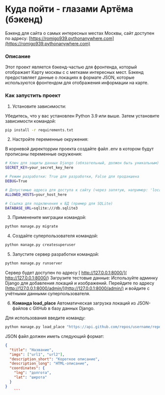 # Куда пойти - глазами Артёма (бэкенд)

Бэкенд для сайта о самых интересных местах Москвы, сайт доступен по адресу: [https://romigo939.pythonanywhere.com](https://romigo939.pythonanywhere.com)

### Описание 
Этот проект является бэкенд-частью для фронтенда, который отображает Карту москвы с с метками интересных мест. Бэкенд предоставляет данные о локациях в формате JSON, которые используются фронтендом для отображения информации на карте.

### Как запустить проект
1. Установите зависимости:

Убедитесь, что у вас установлен Python 3.9 или выше. Затем установите зависимости командой:
```bash
pip install -r requirements.txt
```

2. Настройте переменные окружения:

В корневой директоррии проекта создайте файл .env в котором будут прописаны переменные окружения:
```bash
# Ключ для защиты данных Django (обязательный, должен быть уникальным)
SECRET_KEY=your_secret_key_here

# Режим разработки: True для разработки, False для продакшена
DEBUG=True

# Допустимые адреса для доступа к сайту (через запятую, например: 'localhost,127.0.0.1')  
ALLOWED_HOSTS=your_host_here  

# Ссылка для подключения к БД (пример для SQLite)  
DATABASE_URL=sqlite:///db.sqlite3
```

3. Применените миграции командой:

```bash
python manage.py migrate
```
4. Создайте суперпользователя командой:
```bash
python manage.py createsuperuser
```
5. Запустите сервер разработки командой:
```bash
python manage.py runserver
```
Сервер будет доступен по адресу [ http://127.0.0.1:8000/]( http://127.0.0.1:8000/)
Загрузите тестовые данные: Используйте админку Django для добавления локаций и изображений. Перейдите по адресу [http://127.0.0.1:8000/admin/](http://127.0.0.1:8000/admin/) и войдите с учётными данными суперпользователя.

6. **Команда load_place**
Автоматическая загрузка локаций из JSON-файлов с GitHub в базу данных Django.

Для использования введите команду:
```bash
python manage.py load_place "https://api.github.com/repos/username/repository_name/contents/places_data"
```

JSON файл должен иметь следующий формат:
```json
{
  "title": "Название",
  "imgs": ["url1", "url2"],
  "description_short": "Короткое описание",
  "description_long": "HTML-описание",
  "coordinates": {
	"lng": "долгота",
	"lat": "широта"
  }
}
	```
